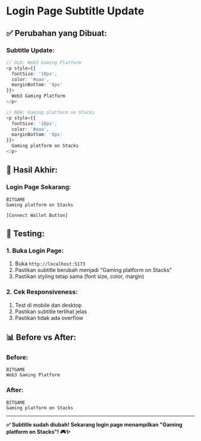 # Login Page Subtitle Update

## ✅ **Perubahan yang Dibuat:**

### **Subtitle Update:**
```typescript
// OLD: Web3 Gaming Platform
<p style={{
  fontSize: '18px',
  color: '#aaa',
  marginBottom: '8px'
}}>
  Web3 Gaming Platform
</p>

// NEW: Gaming platform on Stacks
<p style={{
  fontSize: '18px',
  color: '#aaa',
  marginBottom: '8px'
}}>
  Gaming platform on Stacks
</p>
```

## 🎯 **Hasil Akhir:**

### **Login Page Sekarang:**
```
BITGAME
Gaming platform on Stacks

[Connect Wallet Button]
```

## 🧪 **Testing:**

### **1. Buka Login Page:**
1. Buka `http://localhost:5173`
2. Pastikan subtitle berubah menjadi "Gaming platform on Stacks"
3. Pastikan styling tetap sama (font size, color, margin)

### **2. Cek Responsiveness:**
1. Test di mobile dan desktop
2. Pastikan subtitle terlihat jelas
3. Pastikan tidak ada overflow

## 📊 **Before vs After:**

### **Before:**
```
BITGAME
Web3 Gaming Platform
```

### **After:**
```
BITGAME
Gaming platform on Stacks
```

---

**✅ Subtitle sudah diubah! Sekarang login page menampilkan "Gaming platform on Stacks"! 🎮✨**

